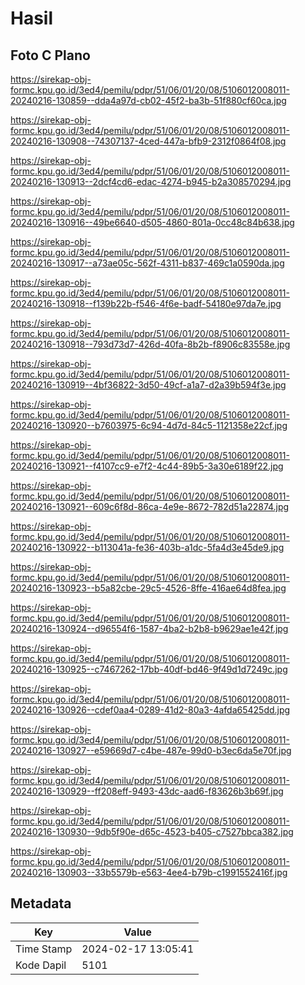 # Hasil

## Foto C Plano

https://sirekap-obj-formc.kpu.go.id/3ed4/pemilu/pdpr/51/06/01/20/08/5106012008011-20240216-130859--dda4a97d-cb02-45f2-ba3b-51f880cf60ca.jpg

https://sirekap-obj-formc.kpu.go.id/3ed4/pemilu/pdpr/51/06/01/20/08/5106012008011-20240216-130908--74307137-4ced-447a-bfb9-2312f0864f08.jpg

https://sirekap-obj-formc.kpu.go.id/3ed4/pemilu/pdpr/51/06/01/20/08/5106012008011-20240216-130913--2dcf4cd6-edac-4274-b945-b2a308570294.jpg

https://sirekap-obj-formc.kpu.go.id/3ed4/pemilu/pdpr/51/06/01/20/08/5106012008011-20240216-130916--49be6640-d505-4860-801a-0cc48c84b638.jpg

https://sirekap-obj-formc.kpu.go.id/3ed4/pemilu/pdpr/51/06/01/20/08/5106012008011-20240216-130917--a73ae05c-562f-4311-b837-469c1a0590da.jpg

https://sirekap-obj-formc.kpu.go.id/3ed4/pemilu/pdpr/51/06/01/20/08/5106012008011-20240216-130918--f139b22b-f546-4f6e-badf-54180e97da7e.jpg

https://sirekap-obj-formc.kpu.go.id/3ed4/pemilu/pdpr/51/06/01/20/08/5106012008011-20240216-130918--793d73d7-426d-40fa-8b2b-f8906c83558e.jpg

https://sirekap-obj-formc.kpu.go.id/3ed4/pemilu/pdpr/51/06/01/20/08/5106012008011-20240216-130919--4bf36822-3d50-49cf-a1a7-d2a39b594f3e.jpg

https://sirekap-obj-formc.kpu.go.id/3ed4/pemilu/pdpr/51/06/01/20/08/5106012008011-20240216-130920--b7603975-6c94-4d7d-84c5-1121358e22cf.jpg

https://sirekap-obj-formc.kpu.go.id/3ed4/pemilu/pdpr/51/06/01/20/08/5106012008011-20240216-130921--f4107cc9-e7f2-4c44-89b5-3a30e6189f22.jpg

https://sirekap-obj-formc.kpu.go.id/3ed4/pemilu/pdpr/51/06/01/20/08/5106012008011-20240216-130921--609c6f8d-86ca-4e9e-8672-782d51a22874.jpg

https://sirekap-obj-formc.kpu.go.id/3ed4/pemilu/pdpr/51/06/01/20/08/5106012008011-20240216-130922--b113041a-fe36-403b-a1dc-5fa4d3e45de9.jpg

https://sirekap-obj-formc.kpu.go.id/3ed4/pemilu/pdpr/51/06/01/20/08/5106012008011-20240216-130923--b5a82cbe-29c5-4526-8ffe-416ae64d8fea.jpg

https://sirekap-obj-formc.kpu.go.id/3ed4/pemilu/pdpr/51/06/01/20/08/5106012008011-20240216-130924--d96554f6-1587-4ba2-b2b8-b9629ae1e42f.jpg

https://sirekap-obj-formc.kpu.go.id/3ed4/pemilu/pdpr/51/06/01/20/08/5106012008011-20240216-130925--c7467262-17bb-40df-bd46-9f49d1d7249c.jpg

https://sirekap-obj-formc.kpu.go.id/3ed4/pemilu/pdpr/51/06/01/20/08/5106012008011-20240216-130926--cdef0aa4-0289-41d2-80a3-4afda65425dd.jpg

https://sirekap-obj-formc.kpu.go.id/3ed4/pemilu/pdpr/51/06/01/20/08/5106012008011-20240216-130927--e59669d7-c4be-487e-99d0-b3ec6da5e70f.jpg

https://sirekap-obj-formc.kpu.go.id/3ed4/pemilu/pdpr/51/06/01/20/08/5106012008011-20240216-130929--ff208eff-9493-43dc-aad6-f83626b3b69f.jpg

https://sirekap-obj-formc.kpu.go.id/3ed4/pemilu/pdpr/51/06/01/20/08/5106012008011-20240216-130930--9db5f90e-d65c-4523-b405-c7527bbca382.jpg

https://sirekap-obj-formc.kpu.go.id/3ed4/pemilu/pdpr/51/06/01/20/08/5106012008011-20240216-130903--33b5579b-e563-4ee4-b79b-c1991552416f.jpg


## Metadata

| Key        | Value               |
| ---------- | ------------------- |
| Time Stamp | 2024-02-17 13:05:41 |
| Kode Dapil | 5101                |



